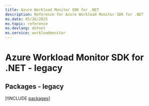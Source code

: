 ```yaml
---
title: Azure Workload Monitor SDK for .NET
description: Reference for Azure Workload Monitor SDK for .NET
ms.date: 05/26/2025
ms.topic: reference
ms.devlang: dotnet
ms.service: workloadmonitor
---
```

# Azure Workload Monitor SDK for .NET - legacy
## Packages - legacy
[!INCLUDE [packages](workload-monitor-index.md)]